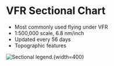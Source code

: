 # VFR Sectional Chart

* Most commonly used flying under VFR
* 1:500,000 scale, 6.8 nm/inch
* Updated every 56 days
* Topographic features

![Sectional legend.](/img/sectional-legend-2.jpg){width=400}
